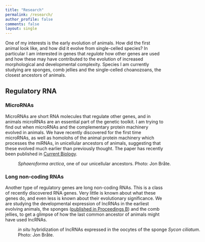 ```yaml
---
title: "Research"
permalink: /research/
author_profile: false
comments: false
layout: single
---
```


One of my interests is the early evolution of animals. How did the first animal look like, and how did it evolve from single-celled species? In particular I am interested in genes that *regulate* how other genes are used and how these may have contributed to the evolution of increased morphological and developmental complexity. Species I am currently studying are sponges, comb jellies and the single-celled choanozoans, the closest ancestors of animals. 

## Regulatory RNA

### MicroRNAs
MicroRNAs are short RNA molecules that regulate other genes, and in animals microRNAs are an essential part of the genetic toolkit. I am trying to find out when microRNAs and the complementary protein machinery evolved in animals. We have recently discovered for the first time microRNAs, as well as homolohs of the animal protein machinery which processes the miRNAs, in unicellular ancestors of animals, suggesting that these evolved much earlier than previously thought. The paper has recently been published in [Current Biology](https://www.cell.com/current-biology/fulltext/S0960-9822(18)31063-7#%20). 

<figure style="width: 580px" class="align-center">
<img src="{{ site.url }}{{ site.baseurl }}/assets/images/research/Sphearoforma_Arctica_q22.jpg" alt="">
  <figcaption><i>Sphaeroforma arctica</i>, one of our unicellular ancestors. Photo: Jon Bråte.</figcaption>
</figure>

### Long non-coding RNAs
Another type of regulatory genes are long non-coding RNAs. This is a class of recently discovered RNA genes. Very little is known about what these genes do, and even less is known about their evolutionary significance. We are studying the developmental expression of lncRNAs in the earliest evolving animals, the sponges ([published in Proceedings B](/publications/02-2015-proceedings/)) and the comb jellies, to get a glimpse of how the last common ancestor of animals might have used lncRNAs.

<figure style="width: 580px" class="align-center">
<img src="{{ site.url }}{{ site.baseurl }}/assets/images/research/Sciliatum_insitu.jpg" alt="">
  <figcaption><i>in situ</i> hybridization of lncRNAs expressed in the oocytes of the sponge <i>Sycon ciliatum</i>. Photo: Jon Bråte.</figcaption>
</figure>
